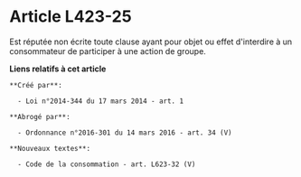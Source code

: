 # Article L423-25

Est réputée non écrite toute clause ayant pour objet ou effet d'interdire à un consommateur de participer à une action de
groupe.

**Liens relatifs à cet article**

	**Créé par**:

	  - Loi n°2014-344 du 17 mars 2014 - art. 1

	**Abrogé par**:

	  - Ordonnance n°2016-301 du 14 mars 2016 - art. 34 (V)

	**Nouveaux textes**:

	  - Code de la consommation - art. L623-32 (V)

